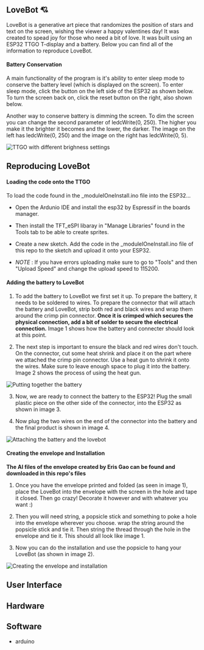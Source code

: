 ## LoveBot 💘
LoveBot is a generative art piece that randomizes the position of stars and text on the screen, wishing the viewer a happy valentines day! It was created to spead joy for those who need a bit of love. It was built using an ESP32 TTGO T-display and a battery. Below you can find all of the information to reproduce LoveBot.

#### Battery Conservation
A main functionality of the program is it's ability to enter sleep mode to conserve the battery level (which is displayed on the screen). To enter sleep mode, click the button on the left side of the ESP32 as shown below. To turn the screen back on, click the reset button on the right, also shown below. 

Another way to conserve battery is dimming the screen. To dim the screen you can change the second parameter of ledcWrite(0, 250). The higher you make it the brighter it becomes and the lower, the darker. The image on the left has ledcWrite(0, 250) and the image on the right has ledcWrite(0, 5).

![TTGO with different brighness settings](https://github.com/kyarasto/Module_One/assets/113846467/f01b6ae2-dde7-4938-b8f7-2270715dc31d)


## Reproducing LoveBot

#### Loading the code onto the TTGO

To load the code found in the _moduleIOneInstall.ino file into the ESP32...
- Open the Ardunio IDE and install the esp32 by Espressif in the boards manager.
- Then install the TFT_eSPI libaray in "Manage Libraries" found in the Tools tab to be able to create sprites.

- Create a new sketch. Add the code in the _moduleIOneInstall.ino file of this repo to the sketch and upload it onto your ESP32. 
- *NOTE* : If you have errors uploading make sure to go to "Tools" and then "Upload Speed" and change the upload speed to 115200.

#### Adding the battery to LoveBot

1) To add the battery to LoveBot we first set it up. To prepare the battery, it needs to be soldered to wires. To prepare the connector that will attach the battery and LoveBot, strip both red and black wires and wrap them around the crimp pin connector. **Once it is crimped which secures the physical connection, add a bit of solder to secure the electrical connection.** Image 1 shows how the battery and connecter should look at this point.
   
2) The next step is important to ensure the black and red wires don't touch. On the connector, cut some heat shrink and place it on the part where we attached the crimp pin connector. Use a heat gun to shrink it onto the wires. Make sure to leave enough space to plug it into the battery. Image 2 shows the process of using the heat gun.


![Putting together the battery](https://github.com/kyarasto/Module_One/assets/113846467/0bd08c16-438b-43a2-860e-6cfc3a0007a0)

3) Now, we are ready to connect the battery to the ESP32! Plug the small plastic piece on the other side of the connector, into the ESP32 as shown in image 3.
   
4) Now plug the two wires on the end of the connector into the battery and the final product is shown in image 4. 
   
![Attaching the battery and the lovebot](https://github.com/kyarasto/Module_One/assets/113846467/13965eb3-8d40-46e8-b09c-eeba46516707)

#### Creating the envelope and Installation

**The AI files of the envelope created by Eris Gao can be found and downloaded in this repo's files**
1) Once you have the envelope printed and folded (as seen in image 1),  place the LoveBot into the envelope with the screen in the hole and tape it closed. Then go crazy! Decorate it however and with whatever you want :) 

2) Then you will need string, a popsicle stick and something to poke a hole into the envelope wherever you choose. wrap the string around the popsicle stick and tie it. Then string the thread through the hole in the envelope and tie it. This should all look like image 1. 

3) Now you can do the installation and use the popsicle to hang your LoveBot (as shown in image 2).


![Creating the envelope and installation](https://github.com/kyarasto/Module_One/assets/113846467/06b2abbd-d2aa-448b-b57e-6c61314ae900)



## User Interface




## Hardware


## Software
- arduino 
